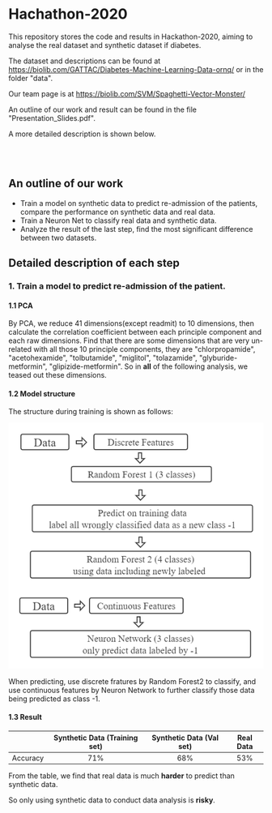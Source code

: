 # Hachathon-2020

This repository stores the code and results in Hackathon-2020, aiming to analyse the real dataset  and synthetic dataset if diabetes.

The dataset and descriptions can be found at https://biolib.com/GATTAC/Diabetes-Machine-Learning-Data-ornq/ or in the folder "data".

Our team page is at https://biolib.com/SVM/Spaghetti-Vector-Monster/

An outline of our work and result can be found in the file "Presentation_Slides.pdf".

A more detailed description is shown below.

<br/><br/>

## An outline of our work

- Train a model on synthetic data to predict re-admission of the patients, compare the performance on synthetic data and real data.
- Train a Neuron Net to classify real data and synthetic data.
- Analyze the result of the last step, find the most significant difference between two datasets.

## Detailed description of each step

### 1. Train a model to predict re-admission of the patient.

#### 1.1 PCA

By PCA, we reduce 41 dimensions(except readmit) to 10 dimensions, then calculate the correlation coefficient between each principle component and each raw dimensions.
Find that there are some dimensions that are very un-related with all those 10 principle components, they are "chlorpropamide", "acetohexamide", "tolbutamide", "miglitol", "tolazamide", "glyburide-metformin", "glipizide-metformin". 
So in **all** of the following analysis, we teased out these dimensions.

#### 1.2 Model structure 

The structure during training is shown as follows:

![image](https://github.com/hejj16/Hachathon-2020/blob/main/model-structure1.png)

When predicting, use discrete fratures by Random Forest2 to classify, and use continuous features by Neuron Network to further classify those data being predicted as class -1.

#### 1.3 Result

|            |  Synthetic Data (Training set)   |  Synthetic Data (Val set)  |  Real Data  |
| :------:   | :----:   | :----: |  :----: |
| Accuracy   | 71%      |   68%   |  53% |

From the table, we find that real data is much **harder** to predict than synthetic data.

So only using synthetic data to conduct data analysis is **risky**.




